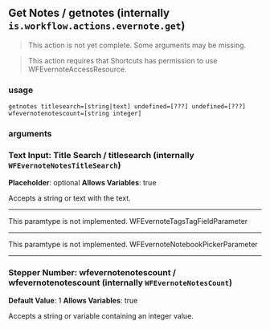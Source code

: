 
## Get Notes / getnotes (internally `is.workflow.actions.evernote.get`)

> This action is not yet complete. Some arguments may be missing.


> This action requires that Shortcuts has permission to use WFEvernoteAccessResource.

### usage
`getnotes titlesearch=[string|text] undefined=[???] undefined=[???] wfevernotenotescount=[string integer]`

### arguments
### Text Input: Title Search / titlesearch (internally `WFEvernoteNotesTitleSearch`)
**Placeholder**: optional
**Allows Variables**: true


Accepts a string 
or text
with the text.

---

This paramtype is not implemented. WFEvernoteTagsTagFieldParameter

---

This paramtype is not implemented. WFEvernoteNotebookPickerParameter

---

### Stepper Number: wfevernotenotescount / wfevernotenotescount (internally `WFEvernoteNotesCount`)
**Default Value**: 1
**Allows Variables**: true


Accepts a string 
or variable
containing an integer value.
